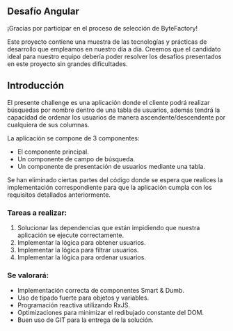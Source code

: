 
## Desafío Angular
¡Gracias por participar en el proceso de selección de ByteFactory!

Este proyecto contiene una muestra de las tecnologías y prácticas de desarrollo que empleamos en nuestro día a día. Creemos que el candidato ideal para nuestro equipo debería poder resolver los desafíos presentados en este proyecto sin grandes dificultades.

## Introducción

El presente challenge es una aplicación donde el cliente podrá realizar búsquedas por nombre dentro de una tabla de usuarios, además tendrá la capacidad de ordenar los usuarios de manera ascendente/descendente por cualquiera de sus columnas.

La aplicación se compone de 3 componentes:

- El componente principal.
- Un componente de campo de búsqueda.
- Un componente de presentación de usuarios mediante una tabla.

Se han eliminado ciertas partes del código donde se espera que realices la implementación correspondiente para que la aplicación cumpla con los requisitos detallados anteriormente.

### Tareas a realizar:

1) Solucionar las dependencias que están impidiendo que nuestra aplicación se ejecute correctamente.
2) Implementar la lógica para obtener usuarios.
3) Implementar la lógica para filtrar usuarios.
4) Implementar la lógica para ordenar usuarios.

### Se valorará:

- Implementación correcta de componentes Smart & Dumb.
- Uso de tipado fuerte para objetos y variables.
- Programación reactiva utilizando RxJS.
- Optimizaciones para minimizar el redibujado constante del DOM.
- Buen uso de GIT para la entrega de la solución.